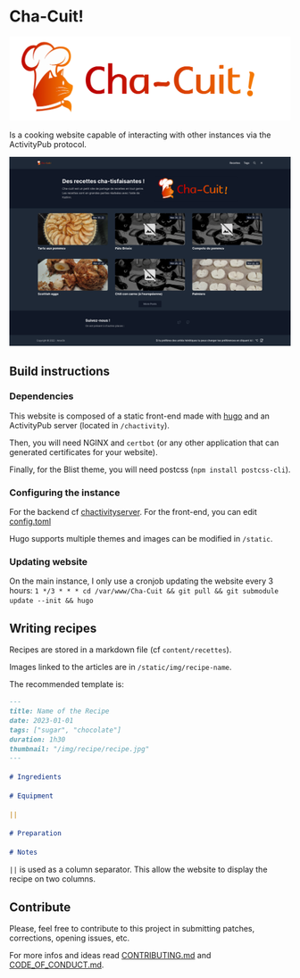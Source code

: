 # Cha-Cuit!

![](static/logo.png)

Is a cooking website capable of interacting with other instances via the ActivityPub protocol.

![](static/screenshot.png)

## Build instructions

### Dependencies

This website is composed of a static front-end made with [hugo](https://gohugo.io/installation/linux/) and
an ActivityPub server (located in `/chactivity`).

Then, you will need NGINX and `certbot` (or any other application that can generated certificates for your website).

Finally, for the Blist theme, you will need postcss (`npm install postcss-cli`).

### Configuring the instance

For the backend cf [chactivityserver](/chactivityserver/README.md).
For the front-end, you can edit [config.toml](/config.toml)

Hugo supports multiple themes and images can be modified in `/static`.

### Updating website

On the main instance, I only use a cronjob updating the website every 3 hours:
`1 */3 * * * cd /var/www/Cha-Cuit && git pull && git submodule update --init && hugo`

## Writing recipes

Recipes are stored in a markdown file (cf `content/recettes`).

Images linked to the articles are in `/static/img/recipe-name`.

The recommended template is:

```md
---
title: Name of the Recipe
date: 2023-01-01
tags: ["sugar", "chocolate"]
duration: 1h30
thumbnail: "/img/recipe/recipe.jpg"
---

# Ingredients

# Equipment

||

# Preparation

# Notes
```

`||` is used as a column separator. This allow the website to display the recipe on two columns.


## Contribute

Please, feel free to contribute to this project in submitting patches, corrections, opening issues, etc.

For more infos and ideas read [CONTRIBUTING.md](/CONTRIBUTING.md) and [CODE_OF_CONDUCT.md](/CODE_OF_CONDUCT.md).